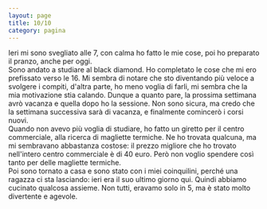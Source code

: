 ```yaml
--- 
layout: page
title: 10/10
category: pagina
---
```


Ieri mi sono svegliato alle 7, con calma ho fatto le mie cose, poi ho preparato
il pranzo, anche per oggi.  
Sono andato a studiare al black diamond. Ho completato le cose che mi ero
prefissato verso le 16. Mi sembra di notare che sto diventando più veloce a
svolgere i compiti, d'altra parte, ho meno voglia di farli, mi sembra che la mia
motivazione stia calando. Dunque a quanto pare, la prossima settimana avrò
vacanza e quella dopo ho la sessione. Non sono sicura, ma credo che la settimana
successiva sarà di vacanza, e finalmente comincerò i corsi nuovi.  
Quando non avevo più voglia di studiare, ho fatto un giretto per il centro
commerciale, alla ricerca di magliette termiche. Ne ho trovata qualcuna, ma mi
sembravano abbastanza costose: il prezzo migliore che ho trovato nell'intero
centro commerciale è di 40 euro. Però non voglio spendere così tanto per delle
magliette termiche.  
Poi sono tornato a casa e sono stato con i miei coinquilini, perché una ragazza
ci sta lasciando: ieri era il suo ultimo giorno qui. Quindi abbiamo cucinato
qualcosa assieme. Non tutti, eravamo solo in 5, ma è stato molto divertente e
agevole.
